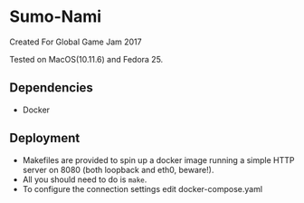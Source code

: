 # Sumo-Nami

Created For Global Game Jam 2017

Tested on MacOS(10.11.6) and Fedora 25.
## Dependencies
 - Docker

## Deployment

- Makefiles are provided to spin up a docker image running a simple HTTP server on 8080 (both loopback and eth0, beware!).
- All you should need to do is `make`.
- To configure the connection settings edit docker-compose.yaml